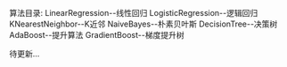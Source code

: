 算法目录:
LinearRegression--线性回归
LogisticRegression--逻辑回归
KNearestNeighbor--K近邻
NaiveBayes--朴素贝叶斯
DecisionTree--决策树
AdaBoost--提升算法
GradientBoost--梯度提升树

待更新...
